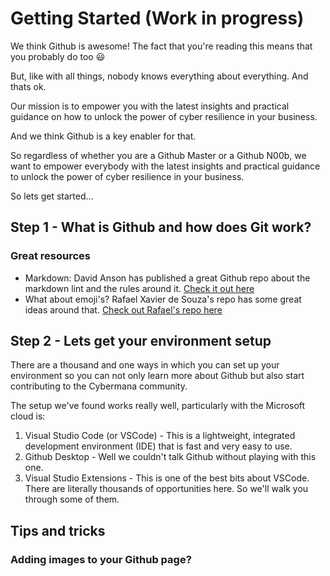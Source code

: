 # Getting Started (Work in progress)

We think Github is awesome! The fact that you're reading this means that you probably do too :smiley:

But, like with all things, nobody knows everything about everything. And thats ok.

Our mission is to empower you with the latest insights and practical guidance on how to unlock the power of cyber resilience in your business.

And we think Github is a key enabler for that.

So regardless of whether you are a Github Master or a Github N00b, we want to empower everybody with the latest insights and practical guidance to unlock the power of cyber resilience in your business.

So lets get started...

## Step 1 - What is Github and how does Git work?

### Great resources

- Markdown: David Anson has published a great Github repo about the markdown lint and the rules around it. [Check it out here](https://github.com/DavidAnson/markdownlint/blob/v0.23.1/doc/Rules.md#md041)
- What about emoji's? Rafael Xavier de Souza's repo has some great ideas around that. [Check out Rafael's repo here](https://gist.github.com/rxaviers/7360908)

## Step 2 - Lets get your environment setup

There are a thousand and one ways in which you can set up your environment so you can not only learn more about Github but also start contributing to the Cybermana community.

The setup we've found works really well, particularly with the Microsoft cloud is:

1. Visual Studio Code (or VSCode) - This is a lightweight, integrated development environment (IDE) that is fast and very easy to use.
2. Github Desktop - Well we couldn't talk Github without playing with this one.
3. Visual Studio Extensions - This is one of the best bits about VSCode. There are literally thousands of opportunities here. So we'll walk you through some of them.

## Tips and tricks

### Adding images to your Github page?
